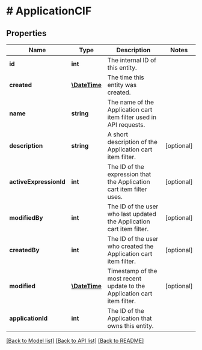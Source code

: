 # # ApplicationCIF

## Properties

Name | Type | Description | Notes
------------ | ------------- | ------------- | -------------
**id** | **int** | The internal ID of this entity. | 
**created** | [**\DateTime**](\DateTime.md) | The time this entity was created. | 
**name** | **string** | The name of the Application cart item filter used in API requests. | 
**description** | **string** | A short description of the Application cart item filter. | [optional] 
**activeExpressionId** | **int** | The ID of the expression that the Application cart item filter uses. | [optional] 
**modifiedBy** | **int** | The ID of the user who last updated the Application cart item filter. | [optional] 
**createdBy** | **int** | The ID of the user who created the Application cart item filter. | [optional] 
**modified** | [**\DateTime**](\DateTime.md) | Timestamp of the most recent update to the Application cart item filter. | [optional] 
**applicationId** | **int** | The ID of the Application that owns this entity. | 

[[Back to Model list]](../../README.md#documentation-for-models) [[Back to API list]](../../README.md#documentation-for-api-endpoints) [[Back to README]](../../README.md)


